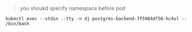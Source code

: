 > you shoukd specify namespace before pod

```
kubectl exec --stdin --tty -n dj postgres-backend-7f5984df56-hc4sl -- /bin/bash
```
